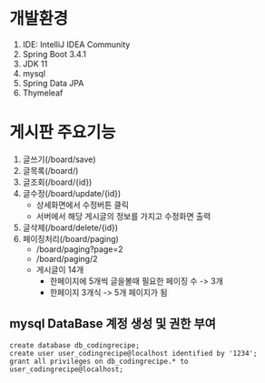 # 개발환경
1. IDE: IntelliJ IDEA Community
2. Spring Boot 3.4.1
3. JDK 11
4. mysql
5. Spring Data JPA
6. Thymeleaf

# 게시판 주요기능
1. 글쓰기(/board/save)
2. 글목록(/board/)
3. 글조회(/board/{id})
4. 글수정(/board/update/{id})
   - 상세화면에서 수정버튼 클릭
   - 서버에서 해당 게시글의 정보를 가지고 수정화면 출력
5. 글삭제(/board/delete/{id})
6. 페이징처리(/board/paging)
   - /board/paging?page=2
   - /board/paging/2
   - 게시글이 14개
     - 한페이지에 5개씩 글을볼때 필요한 페이징 수 -> 3개
     - 한페이지 3개식 -> 5개 페이지가 됨
      

## mysql DataBase 계정 생성 및 권한 부여
```
create database db_codingrecipe;
create user user_codingrecipe@localhost identified by '1234';
grant all privileges on db_codingrecipe.* to user_codingrecipe@localhost;
```